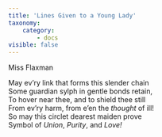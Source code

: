```yaml
---
title: 'Lines Given to a Young Lady'
taxonomy:
    category:
        - docs
visible: false
---
```


<div class="author">Miss Flaxman</div>

May ev’ry link that forms this slender chain  
Some guardian sylph in gentle bonds retain,  
To hover near thee, and to shield thee still  
From ev’ry harm, from e’en the *thought* of ill!  
So may this circlet dearest maiden prove  
Symbol of *Union*, *Purity*, and *Love!*